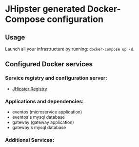 # JHipster generated Docker-Compose configuration

## Usage

Launch all your infrastructure by running: `docker-compose up -d`.

## Configured Docker services

### Service registry and configuration server:

- [JHipster Registry](http://localhost:8761)

### Applications and dependencies:

- eventos (microservice application)
- eventos's mysql database
- gateway (gateway application)
- gateway's mysql database

### Additional Services:
